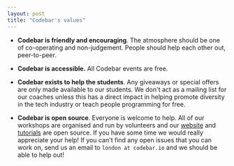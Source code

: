 ```yaml
---
layout: post
title: "Codebar's values"
---
```


* **Codebar is friendly and encouraging**. The atmosphere should be one of co-operating and non-judgement. People should help each other out, peer-to-peer.

* **Codebar is accessible.** All Codebar events are free.

* **Codebar exists to help the students**. Any giveaways or special offers are only made available to our students. We don't act as a mailing list for our coaches unless this has a direct impact in helping promote diversity in the tech industry or teach people programming for free.

* **Codebar is open source**. Everyone is welcome to help. All of our workshops are organised and run by volunteers and our [website](https://github.com/codebar/planner) and [tutorials](https://github.com/codebar/tutorials) are open source. If you have some time we would really appreciate your help! If you can't find any open issues that you can work on, send us an email to `london at codebar.io` and we should be able to help out!
